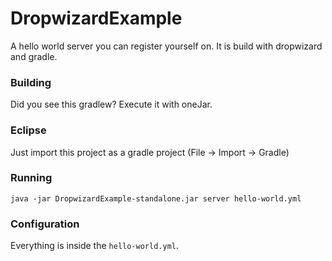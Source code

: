 # DropwizardExample
A hello world server you can register yourself on. It is build with dropwizard and gradle.

### Building
Did you see this gradlew? Execute it with oneJar.

### Eclipse
Just import this project as a gradle project (File -> Import -> Gradle)

### Running
```java -jar DropwizardExample-standalone.jar server hello-world.yml```

### Configuration
Everything is inside the `hello-world.yml`.
